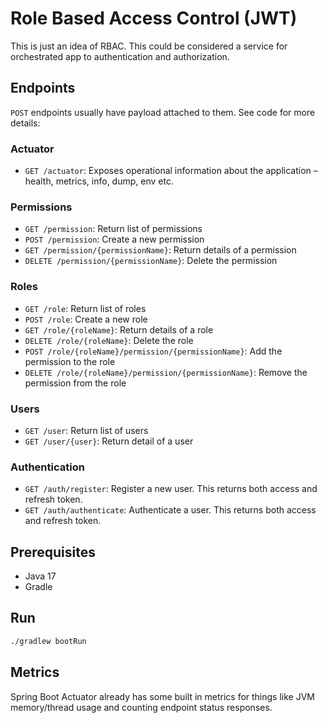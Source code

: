 # Role Based Access Control (JWT)

This is just an idea of RBAC. This could be considered a service for orchestrated app to authentication and authorization.

## Endpoints

`POST` endpoints usually have payload attached to them. See code for more details:

### Actuator

* `GET /actuator`: Exposes operational information about the application – health, metrics, info, dump, env etc.

### Permissions

* `GET /permission`: Return list of permissions
* `POST /permission`: Create a new permission
* `GET /permission/{permissionName}`: Return details of a permission
* `DELETE /permission/{permissionName}`: Delete the permission

### Roles

* `GET /role`: Return list of roles
* `POST /role`: Create a new role
* `GET /role/{roleName}`: Return details of a role
* `DELETE /role/{roleName}`: Delete the role
* `POST /role/{roleName}/permission/{permissionName}`: Add the permission to the role
* `DELETE /role/{roleName}/permission/{permissionName}`: Remove the permission from the role

### Users

* `GET /user`: Return list of users
* `GET /user/{user}`: Return detail of a user

### Authentication

* `GET /auth/register`: Register a new user. This returns both access and refresh token.
* `GET /auth/authenticate`: Authenticate a user. This returns both access and refresh token.

## Prerequisites

* Java 17
* Gradle

## Run

```sh
./gradlew bootRun
 ```

## Metrics 

Spring Boot Actuator already has some built in metrics for things like JVM memory/thread usage and counting endpoint status responses.

